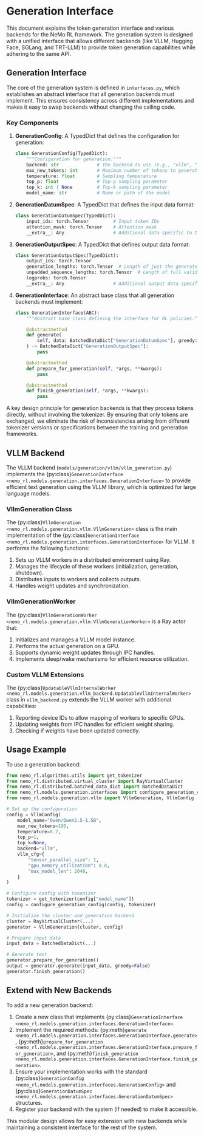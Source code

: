 # Generation Interface

This document explains the token generation interface and various backends for the NeMo RL framework. The generation system is designed with a unified interface that allows different backends (like VLLM, Hugging Face, SGLang, and TRT-LLM) to provide token generation capabilities while adhering to the same API.

## Generation Interface

The core of the generation system is defined in `interfaces.py`, which establishes an abstract interface that all generation backends must implement. This ensures consistency across different implementations and makes it easy to swap backends without changing the calling code.

### Key Components

1. **GenerationConfig**: A TypedDict that defines the configuration for generation:
   ```python
   class GenerationConfig(TypedDict):
       """Configuration for generation."""
       backend: str              # The backend to use (e.g., "vllm", "hf")
       max_new_tokens: int       # Maximum number of tokens to generate
       temperature: float        # Sampling temperature
       top_p: float              # Top-p sampling parameter
       top_k: int | None         # Top-k sampling parameter
       model_name: str           # Name or path of the model
   ```

2. **GenerationDatumSpec**: A TypedDict that defines the input data format:
   ```python
   class GenerationDatumSpec(TypedDict):
       input_ids: torch.Tensor         # Input token IDs
       attention_mask: torch.Tensor    # Attention mask
       __extra__: Any                  # Additional data specific to the backend
   ```

3. **GenerationOutputSpec**: A TypedDict that defines output data format:
   ```python
   class GenerationOutputSpec(TypedDict):
       output_ids: torch.Tensor
       generation_lengths: torch.Tensor  # Length of just the generated response part
       unpadded_sequence_lengths: torch.Tensor  # Length of full valid sequence (input + generated response)
       logprobs: torch.Tensor
       __extra__: Any                  # Additional output data specific to the backend
   ```

4. **GenerationInterface**: An abstract base class that all generation backends must implement:
   ```python
   class GenerationInterface(ABC):
       """Abstract base class defining the interface for RL policies."""

       @abstractmethod
       def generate(
           self, data: BatchedDataDict["GenerationDatumSpec"], greedy: bool
       ) -> BatchedDataDict["GenerationOutputSpec"]:
           pass

       @abstractmethod
       def prepare_for_generation(self, *args, **kwargs):
           pass

       @abstractmethod
       def finish_generation(self, *args, **kwargs):
           pass
   ```

A key design principle for generation backends is that they process tokens directly, without involving the tokenizer. By ensuring that only tokens are exchanged, we eliminate the risk of inconsistencies arising from different tokenizer versions or specifications between the training and generation frameworks.

## VLLM Backend

The VLLM backend (`models/generation/vllm/vllm_generation.py`) implements the {py:class}`GenerationInterface <nemo_rl.models.generation.interfaces.GenerationInterface>` to provide efficient text generation using the VLLM library, which is optimized for large language models.

### VllmGeneration Class

The {py:class}`VllmGeneration <nemo_rl.models.generation.vllm.VllmGeneration>` class is the main implementation of the {py:class}`GenerationInterface <nemo_rl.models.generation.interfaces.GenerationInterface>` for VLLM. It performs the following functions:

1. Sets up VLLM workers in a distributed environment using Ray.
2. Manages the lifecycle of these workers (initialization, generation, shutdown).
3. Distributes inputs to workers and collects outputs.
4. Handles weight updates and synchronization.

### VllmGenerationWorker

The {py:class}`VllmGenerationWorker <nemo_rl.models.generation.vllm.VllmGenerationWorker>` is a Ray actor that:

1. Initializes and manages a VLLM model instance.
2. Performs the actual generation on a GPU.
3. Supports dynamic weight updates through IPC handles.
4. Implements sleep/wake mechanisms for efficient resource utilization.

### Custom VLLM Extensions

The {py:class}`UpdatableVllmInternalWorker <nemo_rl.models.generation.vllm_backend.UpdatableVllmInternalWorker>` class in `vllm_backend.py` extends the VLLM worker with additional capabilities:

1. Reporting device IDs to allow mapping of workers to specific GPUs.
2. Updating weights from IPC handles for efficient weight sharing.
3. Checking if weights have been updated correctly.

## Usage Example

To use a generation backend:

```python
from nemo_rl.algorithms.utils import get_tokenizer
from nemo_rl.distributed.virtual_cluster import RayVirtualCluster
from nemo_rl.distributed.batched_data_dict import BatchedDataDict
from nemo_rl.models.generation.interfaces import configure_generation_config
from nemo_rl.models.generation.vllm import VllmGeneration, VllmConfig

# Set up the configuration
config = VllmConfig(
    model_name="Qwen/Qwen2.5-1.5B",
    max_new_tokens=100,
    temperature=0.7,
    top_p=1,
    top_k=None,
    backend="vllm",
    vllm_cfg={
        "tensor_parallel_size": 1,
        "gpu_memory_utilization": 0.8,
        "max_model_len": 2048,
    }
)

# Configure config with tokenizer
tokenizer = get_tokenizer(config["model_name"])
config = configure_generation_config(config, tokenizer)

# Initialize the cluster and generation backend
cluster = RayVirtualCluster(...)
generator = VllmGeneration(cluster, config)

# Prepare input data
input_data = BatchedDataDict(...)

# Generate text
generator.prepare_for_generation()
output = generator.generate(input_data, greedy=False)
generator.finish_generation()
```

## Extend with New Backends

To add a new generation backend:

1. Create a new class that implements {py:class}`GenerationInterface <nemo_rl.models.generation.interfaces.GenerationInterface>`.
2. Implement the required methods: {py:meth}`generate <nemo_rl.models.generation.interfaces.GenerationInterface.generate>`, {py:meth}`prepare_for_generation <nemo_rl.models.generation.interfaces.GenerationInterface.prepare_for_generation>`, and {py:meth}`finish_generation <nemo_rl.models.generation.interfaces.GenerationInterface.finish_generation>`.
3. Ensure your implementation works with the standard {py:class}`GenerationConfig <nemo_rl.models.generation.interfaces.GenerationConfig>` and {py:class}`GenerationDatumSpec <nemo_rl.models.generation.interfaces.GenerationDatumSpec>` structures.
4. Register your backend with the system (if needed) to make it accessible.

This modular design allows for easy extension with new backends while maintaining a consistent interface for the rest of the system.
